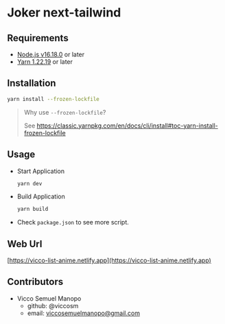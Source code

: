 # Joker next-tailwind

## Requirements

- [Node.js v16.18.0](https://nodejs.org) or later
- [Yarn 1.22.19](https://classic.yarnpkg.com) or later

## Installation

```bash
yarn install --frozen-lockfile
```

> Why use `--frozen-lockfile`?
>
> See https://classic.yarnpkg.com/en/docs/cli/install#toc-yarn-install-frozen-lockfile

## Usage

- Start Application
  ```bash
  yarn dev
  ```
- Build Application
  ```bash
  yarn build
  ```
- Check `package.json` to see more script.

## Web Url
[https://vicco-list-anime.netlify.app](https://vicco-list-anime.netlify.app)

## Contributors

- Vicco Semuel Manopo
    - github: @viccosm
    - email: viccosemuelmanopo@gmail.com
